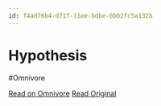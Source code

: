 ```yaml
---
id: f4ad76b4-d71f-11ee-bdbe-0bb2fc5a132b
---
```


# Hypothesis
#Omnivore

[Read on Omnivore](https://omnivore.app/me/hypothesis-18df5b4a988)
[Read Original](https://hypothes.is/a/0HH8ptcbEe6nlQMgOuuJYA)

